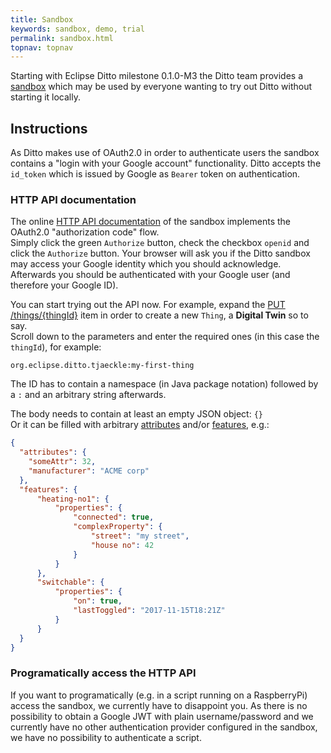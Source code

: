 ```yaml
---
title: Sandbox
keywords: sandbox, demo, trial
permalink: sandbox.html
topnav: topnav
---
```


Starting with Eclipse Ditto milestone 0.1.0-M3 the Ditto team provides a [sandbox](https://ditto.eclipse.org) which may be used
by everyone wanting to try out Ditto without starting it locally.

## Instructions

As Ditto makes use of OAuth2.0 in order to authenticate users the sandbox contains a "login with your Google account"
functionality. Ditto accepts the `id_token` which is issued by Google as `Bearer` token on authentication.

### HTTP API documentation

The online [HTTP API documentation](https://ditto.eclipse.org/apidoc/) of the sandbox implements the OAuth2.0 "authorization code"
flow.<br />
Simply click the green `Authorize` button, check the checkbox `openid` and click the `Authorize` button. Your browser will
ask you if the Ditto sandbox may access your Google identity which you should acknowledge.<br/>
Afterwards you should be authenticated with your Google user (and therefore your Google ID).

You can start trying out the API now. For example, expand the [PUT /things/{thingId}](https://ditto.eclipse.org/apidoc/#!/Things/put_things_thingId)
item in order to create a new `Thing`, a **Digital Twin** so to say.<br/>
Scroll down to the parameters and enter the required ones (in this case the `thingId`), for example:

```
org.eclipse.ditto.tjaeckle:my-first-thing
```

The ID has to contain a namespace (in Java package notation) followed by a `:` and an arbitrary string afterwards.

The body needs to contain at least an empty JSON object: `{}`<br/>
Or it can be filled with arbitrary [attributes](basic-thing.html#attributes) and/or [features](basic-thing.html#features), e.g.:

```json
{
  "attributes": {
    "someAttr": 32,
    "manufacturer": "ACME corp"
  },
  "features": {
      "heating-no1": {
          "properties": {
              "connected": true,
              "complexProperty": {
                  "street": "my street",
                  "house no": 42
              }
          }
      },
      "switchable": {
          "properties": {
              "on": true,
              "lastToggled": "2017-11-15T18:21Z"
          }
      }
  }
}
```

### Programatically access the HTTP API 

If you want to programatically (e.g. in a script running on a RaspberryPi) access the sandbox, we currently have to disappoint
you. As there is no possibility to obtain a Google JWT with plain username/password and we currently have no other authentication
provider configured in the sandbox, we have no possibility to authenticate a script.
